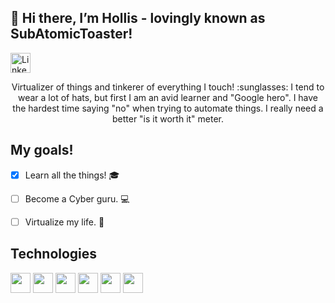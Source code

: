 ## 👋 Hi there, I’m Hollis - lovingly known as SubAtomicToaster!


<p align="left">
  <a href="https://www.linkedin.com/in/henderson-hollis/"><img alt="LinkedIn" title="LinkedIn" height="32" width="32" src="https://unpkg.com/simple-icons@latest/icons/linkedin.svg"></a>
</p>


<p align="center">
Virtualizer of things and tinkerer of everything I touch! :sunglasses: I tend to wear a lot of hats, but first I am an avid learner and "Google hero".
I have the hardest time saying "no" when trying to automate things. I really need a better "is it worth it" meter. 
</p>

## My goals! 
- [x] Learn all the things! :mortar_board:

- [ ] Become a Cyber guru. :computer:

- [ ] Virtualize my life. :file_folder:

## Technologies 
<p align="left">
<img height="32" width="32" src="https://unpkg.com/simple-icons@latest/icons/python.svg" /> 
<img height="32" width="32" src="https://unpkg.com/simple-icons@latest/icons/powershell.svg" />
<img height="32" width="32" src="https://unpkg.com/simple-icons@4.21.0/icons/linux.svg" />
<img height="32" width="32" src="https://unpkg.com/simple-icons@4.21.0/icons/windows.svg" />
<img height="32" width="32" src="https://unpkg.com/simple-icons@4.21.0/icons/raspberrypi.svg" />
<img height="32" width="32" src="https://unpkg.com/simple-icons@4.21.0/icons/vmware.svg" />
</p>

